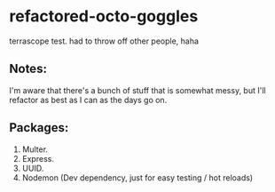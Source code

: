 # refactored-octo-goggles
terrascope test. had to throw off other people, haha

## Notes:
I'm aware that there's a bunch of stuff that is somewhat messy, but I'll refactor as best as I can as the days go on.


## Packages:
1. Multer.
2. Express.
3. UUID.
4. Nodemon (Dev dependency, just for easy testing / hot reloads)